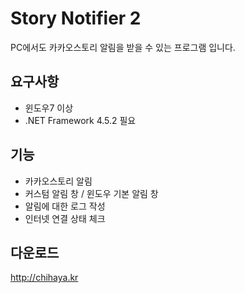 ﻿# Story Notifier 2

PC에서도 카카오스토리 알림을 받을 수 있는 프로그램 입니다.

## 요구사항
- 윈도우7 이상
- .NET Framework 4.5.2 필요

## 기능
- 카카오스토리 알림
- 커스텀 알림 창 / 윈도우 기본 알림 창
- 알림에 대한 로그 작성
- 인터넷 연결 상태 체크

## 다운로드
http://chihaya.kr